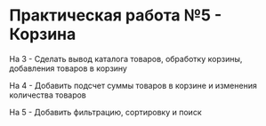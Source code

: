 # Практическая работа №5 - Корзина

На 3 - Сделать вывод каталога товаров, обработку корзины, добавления товаров в корзину 

На 4 - Добавить подсчет суммы товаров в корзине и изменения количества товаров

На 5 -  Добавить фильтрацию, сортировку и поиск
